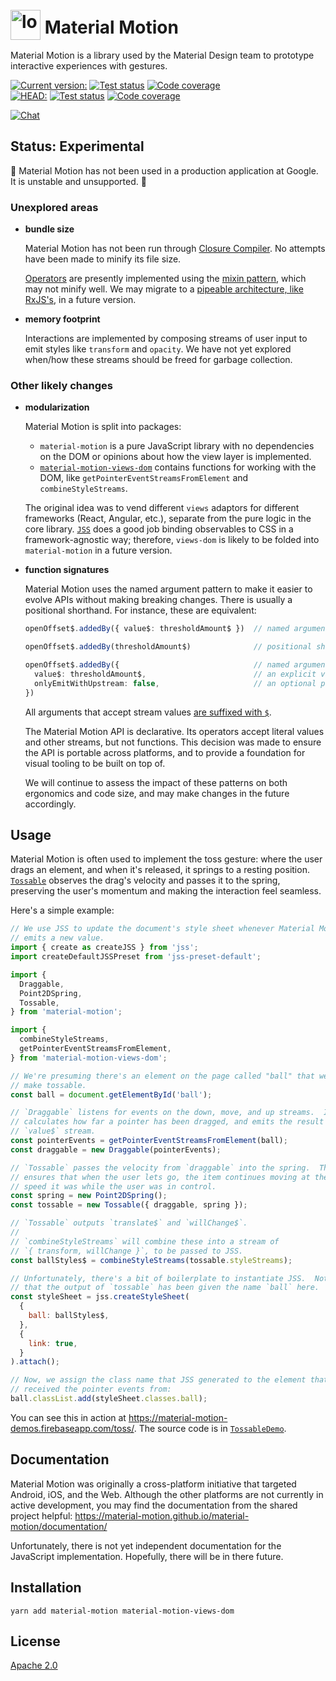 <!-- Uses position: relative for vertical aligning on NPM, since vertical-align: middle doesn't actually center it there, and GitHub doesn't support styling images. -->
# <img src="https://www.gstatic.com/images/branding/product/2x/motion_48dp.png" width="48" height="48" style="position: relative; top: 10px;" alt="logo" /> Material Motion #

Material Motion is a library used by the Material Design team to prototype interactive experiences with gestures.

[![Current version:](https://img.shields.io/badge/v0.0.0:-222222.svg?logo=npm)](https://www.npmjs.com/package/material-motion/v/0.0.0)
[![Test status](https://img.shields.io/circleci/project/github/material-motion/material-motion-js/stable.svg?logo=circleci&label=Tests)](https://circleci.com/gh/material-motion/material-motion-js/1116)
[![Code coverage](https://img.shields.io/codecov/c/github/material-motion/material-motion-js/stable.svg?logo=codecov&logoColor=white&label=Coverage)](https://codecov.io/gh/material-motion/material-motion-js/tree/b383c74d7db80417ad79080d28c93042d7f62f3e/packages)<br />
[![HEAD:](https://img.shields.io/badge/HEAD:-222222.svg?logo=github&logoColor=white)](https://github.com/material-motion/material-motion-js)
[![Test status](https://img.shields.io/circleci/project/github/material-motion/material-motion-js/develop.svg?logo=circleci&label=Tests)](https://circleci.com/gh/material-motion/material-motion-js/tree/develop)
[![Code coverage](https://img.shields.io/codecov/c/github/material-motion/material-motion-js/develop.svg?logo=codecov&logoColor=white&label=Coverage)](https://codecov.io/gh/material-motion/material-motion-js/branch/develop)

[![Chat](https://img.shields.io/discord/198544450366996480.svg?label=Chat%20with%20us&logo=discord)](https://discord.gg/material-motion)

## Status: Experimental ##

🚨 Material Motion has not been used in a production application at Google.  It is unstable and unsupported. 🚨

### Unexplored areas ###

- **bundle size**

  Material Motion has not been run through [Closure Compiler](https://github.com/google/closure-compiler).  No attempts have been made to minify its file size.

  [Operators](https://github.com/material-motion/material-motion-js/tree/develop/packages/core/src/operators) are presently implemented using the [mixin pattern](http://justinfagnani.com/2015/12/21/real-mixins-with-javascript-classes/), which may not minify well.  We may migrate to a [pipeable architecture, like RxJS's](https://github.com/ReactiveX/rxjs/blob/master/doc/pipeable-operators.md), in a future version.

- **memory footprint**

  Interactions are implemented by composing streams of user input to emit styles like `transform` and `opacity`.  We have not yet explored when/how these streams should be freed for garbage collection.

### Other likely changes ###

- **modularization**

  Material Motion is split into packages:

  - `material-motion` is a pure JavaScript library with no dependencies on the DOM or opinions about how the view layer is implemented.
  - [`material-motion-views-dom`](https://github.com/material-motion/material-motion-js/tree/develop/packages/views-dom/) contains functions for working with the DOM, like `getPointerEventStreamsFromElement` and `combineStyleStreams`.

  The original idea was to vend different `views` adaptors for different frameworks (React, Angular, etc.), separate from the pure logic in the core library.  [`JSS`](https://github.com/cssinjs/jss/) does a good job binding observables to CSS in a framework-agnostic way; therefore, `views-dom` is likely to be folded into `material-motion` in a future version.

- **function signatures**

  Material Motion uses the named argument pattern to make it easier to evolve APIs without making breaking changes.  There is usually a positional shorthand.  For instance, these are equivalent:

  ```typescript
  openOffset$.addedBy({ value$: thresholdAmount$ })  // named argument

  openOffset$.addedBy(thresholdAmount$)              // positional shorthand

  openOffset$.addedBy({                              // named argument, with
    value$: thresholdAmount$,                        // an explicit value for
    onlyEmitWithUpstream: false,                     // an optional parameter
  })
  ```

  All arguments that accept stream values [are suffixed with `$`](https://medium.com/@benlesh/observables-and-finnish-notation-df8356ed1c9b).

  The Material Motion API is declarative.  Its operators accept literal values and other streams, but not functions.  This decision was made to ensure the API is portable across platforms, and to provide a foundation for visual tooling to be built on top of.

  We will continue to assess the impact of these patterns on both ergonomics and code size, and may make changes in the future accordingly.

## Usage ##

Material Motion is often used to implement the toss gesture: where the user drags an element, and when it's released, it springs to a resting position.  [`Tossable`](https://github.com/material-motion/material-motion-js/blob/develop/packages/core/src/interactions/Tossable.ts) observes the drag's velocity and passes it to the spring, preserving the user's momentum and making the interaction feel seamless.

Here's a simple example:

```javascript
// We use JSS to update the document's style sheet whenever Material Motion
// emits a new value.
import { create as createJSS } from 'jss';
import createDefaultJSSPreset from 'jss-preset-default';

import {
  Draggable,
  Point2DSpring,
  Tossable,
} from 'material-motion';

import {
  combineStyleStreams,
  getPointerEventStreamsFromElement,
} from 'material-motion-views-dom';

// We're presuming there's an element on the page called "ball" that we want to
// make tossable.
const ball = document.getElementById('ball');

// `Draggable` listens for events on the down, move, and up streams.  It
// calculates how far a pointer has been dragged, and emits the result on its
// `value$` stream.
const pointerEvents = getPointerEventStreamsFromElement(ball);
const draggable = new Draggable(pointerEvents);

// `Tossable` passes the velocity from `draggable` into the spring.  This
// ensures that when the user lets go, the item continues moving at the same
// speed it was while the user was in control.
const spring = new Point2DSpring();
const tossable = new Tossable({ draggable, spring });

// `Tossable` outputs `translate$` and `willChange$`.
//
// `combineStyleStreams` will combine these into a stream of
// `{ transform, willChange }`, to be passed to JSS.
const ballStyles$ = combineStyleStreams(tossable.styleStreams);

// Unfortunately, there's a bit of boilerplate to instantiate JSS.  Notice
// that the output of `tossable` has been given the name `ball` here.
const styleSheet = jss.createStyleSheet(
  {
    ball: ballStyles$,
  },
  {
    link: true,
  }
).attach();

// Now, we assign the class name that JSS generated to the element that we
// received the pointer events from:
ball.classList.add(styleSheet.classes.ball);
```

You can see this in action at https://material-motion-demos.firebaseapp.com/toss/.  The source code is in [`TossableDemo`](https://github.com/material-motion/material-motion-js/blob/develop/packages/demos-react/src/TossableDemo.tsx).

## Documentation ##

Material Motion was originally a cross-platform initiative that targeted Android, iOS, and the Web.  Although the other platforms are not currently in active development, you may find the documentation from the shared project helpful: https://material-motion.github.io/material-motion/documentation/

Unfortunately, there is not yet independent documentation for the JavaScript implementation.  Hopefully, there will be in there future.

## Installation ##

```
yarn add material-motion material-motion-views-dom
```

## License ##

[Apache 2.0](http://www.apache.org/licenses/LICENSE-2.0)

